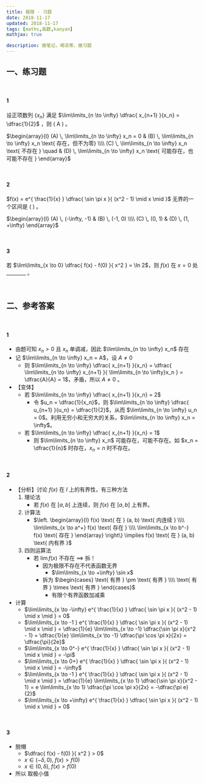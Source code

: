 ```yaml
---
title: 极限 · 习题
date: 2018-11-17
updated: 2018-11-17
tags: [maths,高数,kaoyan]
mathjax: true

description: 做笔记，喝凉茶，做习题
---
```



## 一、练习题

<br>

#### 1

设正项数列 $\{ x_n \}$ 满足 $\lim\limits_{n \to \infty} \dfrac{ x_{n+1} }{x_n} = \dfrac{1}{2}$ ，则 $( \text{ A } )$ 。

$\begin{array}{l} (A) \, \lim\limits_{n \to \infty} x_n = 0 & (B) \, \lim\limits_{n \to \infty} x_n \text{ 存在，但不为零} \\\\ (C) \, \lim\limits_{n \to \infty} x_n \text{ 不存在 } \quad & (D) \, \lim\limits_{n \to \infty} x_n \text{ 可能存在，也可能不存在 } \end{array}$ 

<br>

#### 2

$f(x) = e^{ \frac{1}{x} } \dfrac{ \sin \pi x }{ (x^2 - 1) \mid x \mid }$ 无界的一个区间是 $( \text{  } )$ 。

$\begin{array}{l} (A) \, (-\infty, -1) & (B) \, (-1, 0) \\\\ (C) \, (0, 1) & (D) \, (1, +\infty) \end{array}$ 

<br>

#### 3

若 $\lim\limits_{x \to 0} \dfrac{ f(x) - f(0) }{ x^2 } = \ln 2$，则 $f(x)$ 在 $x=0$ 处 ________ 。

<br>

## 二、参考答案

<br>

#### 1

- 由题可知 $x_n > 0$ 且 $x_n$ 单调减，因此 $\lim\limits_{n \to \infty} x_n$ 存在
- 记 $\lim\limits_{n \to \infty} x_n = A$，设 $A \not= 0$ 
   - 则 $\lim\limits_{n \to \infty} \dfrac{ x_{n+1} }{x_n} = \dfrac{ \lim\limits_{n \to \infty} x_{n+1} }{ \lim\limits_{n \to \infty}x_n } = \dfrac{A}{A} = 1$，矛盾，所以 $A \not= 0$ 。 
- 【变体】
   - 若 $\lim\limits_{n \to \infty} \dfrac{ x_{n+1} }{x_n} = 2$ 
      - 令 $u_n = \dfrac{1}{x_n}$，则 $\lim\limits_{n \to \infty} \dfrac{ u_{n+1} }{u_n} = \dfrac{1}{2}$，从而 $\lim\limits_{n \to \infty} u_n = 0$。利用无穷小和无穷大的关系，$\lim\limits_{n \to \infty} x_n = \infty$。
   - 若 $\lim\limits_{n \to \infty} \dfrac{ x_{n+1} }{x_n} = 1$ 
      - 则 $\lim\limits_{n \to \infty} x_n$ 可能存在，可能不存在。如 $x_n = \dfrac{1}{n}$ 时存在，$x_n = n$ 时不存在。

<br>

#### 2

- 【分析】讨论 $f(x)$ 在 $I$ 上的有界性，有三种方法
   1. 理论法
      - 若 $f(x)$ 在 $[a, b]$ 上连续，则 $f(x)$ 在 $[a, b]$ 上有界。
   2. 计算法
      - $\left. \begin{array}{l} f(x) \text{ 在 } (a, b) \text{ 内连续 } \\\\ \lim\limits_{x \to a^+} f(x) \text{ 存在 } \\\\ \lim\limits_{x \to b^-} f(x) \text{ 存在 } \end{array} \right\} \implies f(x) \text{ 在 } (a, b) \text{ 内有界 }$ 
   3. 四则运算法
      - 若 $\lim f(x)$ 不存在 $\implies$ 拆！
         - 因为极限不存在不代表函数无界
            - $\lim\limits_{x \to +\infty} \sin x$ 
         - 拆为 $\begin{cases} \text{ 有界 } \pm \text{ 有界 } \\\\ \text{ 有界 } \times \text{ 有界 } \end{cases}$ 
            - 有限个有界函数加减乘
- 计算
   - $\lim\limits_{x \to -\infty} e^{ \frac{1}{x} } \dfrac{ \sin \pi x }{ (x^2 - 1) \mid x \mid } = 0$ 
   - $\lim\limits_{x \to -1 } e^{ \frac{1}{x} } \dfrac{ \sin \pi x }{ (x^2 - 1) \mid x \mid } = \dfrac{1}{e} \lim\limits_{x \to -1} \dfrac{\sin \pi x}{x^2 - 1} = \dfrac{1}{e} \lim\limits_{x \to -1} \dfrac{\pi \cos \pi x}{2x} = \dfrac{\pi}{2e}$ 
   - $\lim\limits_{x \to 0^-} e^{ \frac{1}{x} } \dfrac{ \sin \pi x }{ (x^2 - 1) \mid x \mid } = -\pi$ 
   - $\lim\limits_{x \to 0+} e^{ \frac{1}{x} } \dfrac{ \sin \pi x }{ (x^2 - 1) \mid x \mid } = -\infty$ 
   - $\lim\limits_{x \to -1 } e^{ \frac{1}{x} } \dfrac{ \sin \pi x }{ (x^2 - 1) \mid x \mid } = \dfrac{1}{e} \lim\limits_{x \to 1} \dfrac{\sin \pi x}{x^2 - 1} = e \lim\limits_{x \to 1} \dfrac{\pi \cos \pi x}{2x} = -\dfrac{\pi e}{2}$ 
   - $\lim\limits_{x \to +\infty} e^{ \frac{1}{x} } \dfrac{ \sin \pi x }{ (x^2 - 1) \mid x \mid } = 0$ 

<br>

#### 3

- 脱帽
   - $\dfrac{ f(x) - f(0) }{ x^2 } > 0$ 
   - $x \in (-\delta, 0), \; f(x) > f(0)$ 
   - $x \in (0, \delta), \; f(x) > f(0)$ 
- 所以 取极小值
